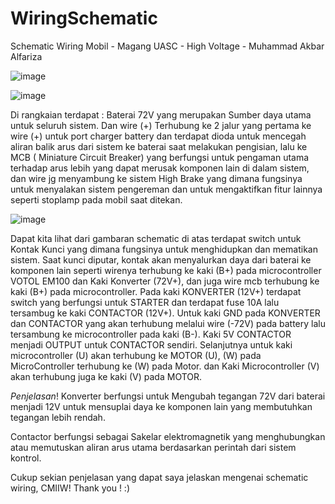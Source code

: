 # WiringSchematic
Schematic Wiring Mobil -  Magang UASC -  High Voltage - Muhammad Akbar Alfariza

![image](https://github.com/alFar1za/WiringSchematic/assets/171551786/64baabe7-7b3a-4762-9813-74e026eab110)


![image](https://github.com/alFar1za/WiringSchematic/assets/171551786/e836e4f2-a4cb-4501-ae5a-c1e0f8835507)

Di rangkaian terdapat :
Baterai 72V yang merupakan Sumber daya utama untuk seluruh sistem. Dan wire (+) Terhubung ke 2 jalur yang pertama ke wire (+) untuk port charger battery dan terdapat dioda untuk mencegah aliran balik arus dari sistem ke baterai saat melakukan pengisian, lalu ke MCB ( Miniature Circuit Breaker) yang berfungsi untuk pengaman utama terhadap arus lebih yang dapat merusak komponen lain di dalam sistem, dan wire jg menyambung ke sistem High Brake yang dimana fungsinya untuk menyalakan sistem pengereman dan untuk mengaktifkan fitur lainnya seperti stoplamp pada mobil saat ditekan.

![image](https://github.com/alFar1za/WiringSchematic/assets/171551786/1a37d0f3-ae22-4ddf-b0ad-4369473a00eb)

Dapat kita lihat dari gambaran schematic di atas terdapat switch untuk Kontak Kunci yang dimana fungsinya untuk menghidupkan dan mematikan sistem. Saat kunci diputar, kontak akan menyalurkan daya dari baterai ke komponen lain seperti wirenya terhubung ke kaki (B+) pada microcontroller VOTOL EM100 dan Kaki Konverter (72V+), dan juga wire mcb terhubung ke kaki (B+) pada microcontroller. Pada kaki KONVERTER (12V+) terdapat switch yang berfungsi untuk STARTER dan terdapat fuse 10A lalu tersambug ke kaki CONTACTOR (12V+). Untuk kaki GND pada KONVERTER dan CONTACTOR yang akan terhubung melalui wire (-72V) pada battery lalu tersambung ke microcontroller pada kaki (B-). Kaki 5V CONTACTOR menjadi OUTPUT untuk CONTACTOR sendiri. Selanjutnya untuk kaki microcontroller (U) akan terhubung ke MOTOR (U), (W) pada MicroController terhubung ke (W) pada Motor. dan Kaki Microcontroller (V) akan terhubung juga ke kaki (V) pada MOTOR.

*Penjelasan*!
Konverter berfungsi untuk Mengubah tegangan 72V dari baterai menjadi 12V untuk mensuplai daya ke komponen lain yang membutuhkan tegangan lebih rendah.

Contactor berfungsi sebagai Sakelar elektromagnetik yang menghubungkan atau memutuskan aliran arus utama berdasarkan perintah dari sistem kontrol.

Cukup sekian penjelasan yang dapat saya jelaskan mengenai schematic wiring, CMIIW! Thank you ! :) 

